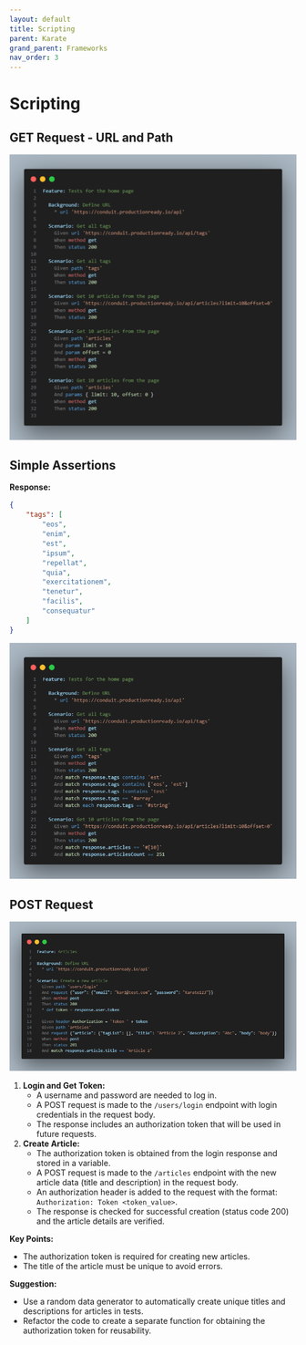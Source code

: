 ```yaml
---
layout: default
title: Scripting
parent: Karate
grand_parent: Frameworks
nav_order: 3
---
```


# Scripting

## GET Request - URL and Path

![](/assets/images/url-path.png)

## Simple Assertions

**Response:**

```json
{
    "tags": [
        "eos",
        "enim",
        "est",
        "ipsum",
        "repellat",
        "quia",
        "exercitationem",
        "tenetur",
        "facilis",
        "consequatur"
    ]
}
```

![](/assets/images/assertions.png)

## POST Request

![](/assets/images/post-request.png)

1. **Login and Get Token:**
    - A username and password are needed to log in.
    - A POST request is made to the `/users/login` endpoint with login credentials in the request body.
    - The response includes an authorization token that will be used in future requests.
2. **Create Article:**
    - The authorization token is obtained from the login response and stored in a variable.
    - A POST request is made to the `/articles` endpoint with the new article data (title and description) in the request body.
    - An authorization header is added to the request with the format: `Authorization: Token <token_value>`.
    - The response is checked for successful creation (status code 200) and the article details are verified.

**Key Points:**

- The authorization token is required for creating new articles.
- The title of the article must be unique to avoid errors.

**Suggestion:**

- Use a random data generator to automatically create unique titles and descriptions for articles in tests.
- Refactor the code to create a separate function for obtaining the authorization token for reusability.